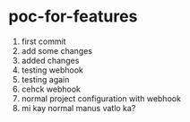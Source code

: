 # poc-for-features
1. first commit
2. add some changes
3. added changes
4. testing webhook
5. testing again
6. cehck webhook
7. normal project configuration with webhook
8. mi kay normal manus vatlo ka?